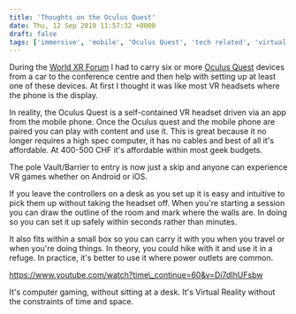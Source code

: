 ```yaml
---
title: 'Thoughts on the Oculus Quest'
date: Thu, 12 Sep 2019 11:57:32 +0000
draft: false
tags: ['immersive', 'mobile', 'Oculus Quest', 'tech related', 'virtual reality', 'VR']
---
```


During the [World XR Forum](https://worldxr.org) I had to carry six or more [Oculus Quest](https://www.oculus.com/quest/) devices from a car to the conference centre and then help with setting up at least one of these devices. At first I thought it was like most VR headsets where the phone is the display.

In reality, the Oculus Quest is a self-contained VR headset driven via an app from the mobile phone. Once the Oculus quest and the mobile phone are paired you can play with content and use it. This is great because it no longer requires a high spec computer, it has no cables and best of all it's affordable. At 400-500 CHF it's affordable within most geek budgets.

The pole Vault/Barrier to entry is now just a skip and anyone can experience VR games whether on Android or iOS.

If you leave the controllers on a desk as you set up it is easy and intuitive to pick them up without taking the headset off. When you're starting a session you can draw the outline of the room and mark where the walls are. In doing so you can set it up safely within seconds rather than minutes.

It also fits within a small box so you can carry it with you when you travel or when you're doing things. In theory, you could hike with it and use it in a refuge. In practice, it's better to use it where power outlets are common.

https://www.youtube.com/watch?time\_continue=60&v=Di7dIhUFsbw

It's computer gaming, without sitting at a desk. It's Virtual Reality without the constraints of time and space.